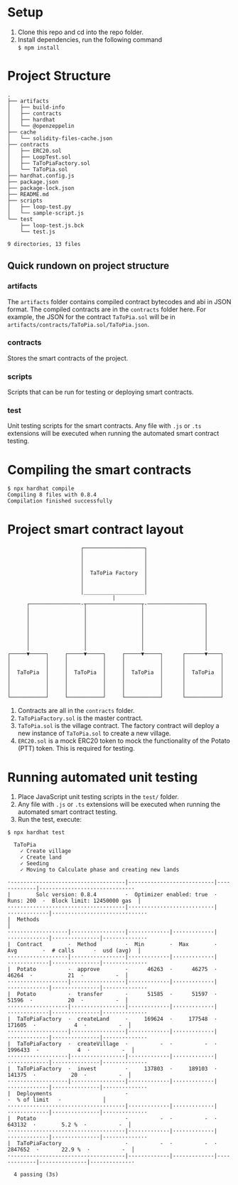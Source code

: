 # Setup
1. Clone this repo and cd into the repo folder.
1. Install dependencies, run the following command  
```$ npm install```

# Project Structure

```
.
├── artifacts
│   ├── build-info
│   ├── contracts
│   ├── hardhat
│   └── @openzeppelin
├── cache
│   └── solidity-files-cache.json
├── contracts
│   ├── ERC20.sol
│   ├── LoopTest.sol
│   ├── TaToPiaFactory.sol
│   └── TaToPia.sol
├── hardhat.config.js
├── package.json
├── package-lock.json
├── README.md
├── scripts
│   ├── loop-test.py
│   └── sample-script.js
└── test
    ├── loop-test.js.bck
    └── test.js

9 directories, 13 files
```

## Quick rundown on project structure
### artifacts
The ```artifacts``` folder contains compiled contract bytecodes and abi in JSON format. The compiled contracts are in the ```contracts``` folder here. For example, the JSON for the contract ```TaToPia.sol``` will be in ```artifacts/contracts/TaToPia.sol/TaToPia.json```.

### contracts
Stores the smart contracts of the project.

### scripts
Scripts that can be run for testing or deploying smart contracts.

### test
Unit testing scripts for the smart contracts. Any file with ```.js``` or ```.ts``` extensions will be executed when running the automated smart contract testing.

# Compiling the smart contracts
```
$ npx hardhat compile
Compiling 8 files with 0.8.4
Compilation finished successfully
```

# Project smart contract layout
```
                       ┌───────────────────┐
                       │                   │
                       │                   │
                       │                   │
                       │  TaToPia Factory  │
                       │                   │
                       │                   │
                       │___________________│
                                 |         
      ┌────────────────-┬─────────────────┬-──────────────────┐
      │                 │                 │                   │
      │                 │                 │                   │
      │                 │                 │                   │
      │                 │                 │                   │
      │                 │                 │                   │
      │                 │                 │                   │
      │                 │                 │                   │
┌─────▼─────┐     ┌─────▼─────┐     ┌─────▼─────┐      ┌──────▼────┐
│           │     │           │     │           │      │           │
│           │     │           │     │           │      │           │
│  TaToPia  │     │  TaToPia  │     │  TaToPia  │      │  TaToPia  │
│           │     │           │     │           │      │           │
│           │     │           │     │           │      │           │
│           │     │           │     │           │      │           │
└───────────┘     └───────────┘     └───────────┘      └───────────┘
```

1. Contracts are all in the ```contracts``` folder.
1. ```TaToPiaFactory.sol``` is the master contract.
1. ```TaToPia.sol``` is the village contract. The factory contract will deploy a new instance of ```TaToPia.sol``` to create a new village.
1. ```ERC20.sol``` is a mock ERC20 token to mock the functionality of the Potato (PTT) token. This is required for testing.

# Running automated unit testing
1. Place JavaScript unit testing scripts in the ```test/``` folder.
1. Any file with ```.js``` or ```.ts``` extensions will be executed when running the automated smart contract testing.
1. Run the test, execute:
```
$ npx hardhat test

  TaToPia
    ✓ Create village
    ✓ Create land
    ✓ Seeding
    ✓ Moving to Calculate phase and creating new lands

·------------------------------------|---------------------------|-------------|-----------------------------·
|        Solc version: 0.8.4         ·  Optimizer enabled: true  ·  Runs: 200  ·  Block limit: 12450000 gas  │
·····································|···························|·············|······························
|  Methods                                                                                                   │
···················|·················|·············|·············|·············|···············|··············
|  Contract        ·  Method         ·  Min        ·  Max        ·  Avg        ·  # calls      ·  usd (avg)  │
···················|·················|·············|·············|·············|···············|··············
|  Potato          ·  approve        ·      46263  ·      46275  ·      46264  ·           21  ·          -  │
···················|·················|·············|·············|·············|···············|··············
|  Potato          ·  transfer       ·      51585  ·      51597  ·      51596  ·           20  ·          -  │
···················|·················|·············|·············|·············|···············|··············
|  TaToPiaFactory  ·  createLand     ·     169624  ·     177548  ·     171605  ·            4  ·          -  │
···················|·················|·············|·············|·············|···············|··············
|  TaToPiaFactory  ·  createVillage  ·          -  ·          -  ·    1996433  ·            4  ·          -  │
···················|·················|·············|·············|·············|···············|··············
|  TaToPiaFactory  ·  invest         ·     137803  ·     189103  ·     141375  ·           20  ·          -  │
···················|·················|·············|·············|·············|···············|··············
|  Deployments                       ·                                         ·  % of limit   ·             │
·····································|·············|·············|·············|···············|··············
|  Potato                            ·          -  ·          -  ·     643132  ·        5.2 %  ·          -  │
·····································|·············|·············|·············|···············|··············
|  TaToPiaFactory                    ·          -  ·          -  ·    2847652  ·       22.9 %  ·          -  │
·------------------------------------|-------------|-------------|-------------|---------------|-------------·

  4 passing (3s)

```

